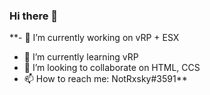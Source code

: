 ### Hi there 👋

**- 🔭 I’m currently working on vRP + ESX
- 🌱 I’m currently learning vRP
- 👯 I’m looking to collaborate on HTML, CCS
- 📫 How to reach me: NotRxsky#3591**


